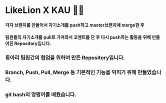# LikeLion X KAU 🦁🦁
#### 각자 브랜치를 만들어서 자기소개를 push하고 master브랜치에 merge한 후
#### 팀원들의 자기소개를 pull로 가져와서 코멘트를 단 후 다시 push하는 활동을 위해 만들어진 Repository입니다.  


### 동아리 팀원간의 협업을 위하여 만든 Repository입니다.
### Branch, Push, Pull, Merge 등 기본적인 기능을 익히기 위해 만들었습니다.
### git bash의 명령어를 배웠습니다.
